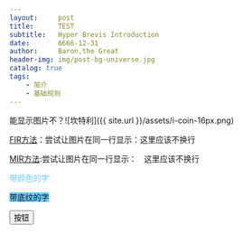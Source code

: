 ```yaml
---
layout:     post
title:      TEST
subtitle:   Hyper Brevis Introduction
date:       6666-12-31
author:     Baron,the Great
header-img: img/post-bg-universe.jpg
catalog: true
tags:
    - 简介
    - 基础规则
---
```




能显示图片不？![坎特利]({{ site.url }}/assets/i-coin-16px.png)

[FIR方法](https://alistapart.com/article/fir)：尝试让图片在同一行显示：<span style="width:16px;height:16px;background-image: url({{ site.url }}/assets/i-coin-16px.png)"><a href="#" style="display:none;">_</a></span>这里应该不换行


[MIR方法](https://stuffandnonsense.co.uk/archives/examples/malarkey-method-example.html):尝试让图片在同一行显示：<span style="width: 16px; height: 15px; background: url({{ site.url }}/assets/i-coin-16px.png;background-repeat: no-repeat;); text-indent: -9999px;visibility:hidden;">__</span>这里应该不换行

<span style="color:#66ccff;">带颜色的字</span>

<span style="background-color:#66ccff;">带底纹的字</span>

<button>按钮</button>
